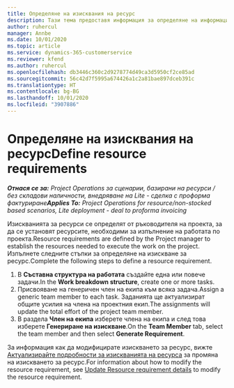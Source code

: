 ```yaml
---
title: Определяне на изисквания на ресурс
description: Тази тема предоставя информация за определяне на информацията за изисквания на ресурс.
author: ruhercul
manager: Annbe
ms.date: 10/01/2020
ms.topic: article
ms.service: dynamics-365-customerservice
ms.reviewer: kfend
ms.author: ruhercul
ms.openlocfilehash: db3446c360c2d9278774d49ca3d5950cf2ce85ad
ms.sourcegitcommit: 56c42d7f5995a674426a1c2a81bae897dceb391c
ms.translationtype: HT
ms.contentlocale: bg-BG
ms.lasthandoff: 10/01/2020
ms.locfileid: "3907886"
---
```

# <a name="define-resource-requirements"></a><span data-ttu-id="0d579-103">Определяне на изисквания на ресурс</span><span class="sxs-lookup"><span data-stu-id="0d579-103">Define resource requirements</span></span>

<span data-ttu-id="0d579-104">_**Отнася се за:** Project Operations за сценарии, базирани на ресурси / без складови наличности, внедряване на Lite - сделка с проформа фактуриране_</span><span class="sxs-lookup"><span data-stu-id="0d579-104">_**Applies To:** Project Operations for resource/non-stocked based scenarios, Lite deployment - deal to proforma invoicing_</span></span>

<span data-ttu-id="0d579-105">Изискванията за ресурси се определят от ръководителя на проекта, за да се установят ресурсите, необходими за изпълнение на работата по проекта.</span><span class="sxs-lookup"><span data-stu-id="0d579-105">Resource requirements are defined by the Project manager to establish the resources needed to execute the work on the project.</span></span> <span data-ttu-id="0d579-106">Изпълнете следните стъпки за определяне на изискване за ресурс.</span><span class="sxs-lookup"><span data-stu-id="0d579-106">Complete the following steps to define a resource requirement.</span></span>

1.  <span data-ttu-id="0d579-107">В **Съставна структура на работата** създайте една или повече задачи.</span><span class="sxs-lookup"><span data-stu-id="0d579-107">In the **Work breakdown structure**, create one or more tasks.</span></span>
2.  <span data-ttu-id="0d579-108">Присвояване на генеричен член на екипа към всяка задача.</span><span class="sxs-lookup"><span data-stu-id="0d579-108">Assign a generic team member to each task.</span></span> <span data-ttu-id="0d579-109">Заданията ще актуализират общите усилия на члена на проектния екип.</span><span class="sxs-lookup"><span data-stu-id="0d579-109">The assignments will update the total effort of the project team member.</span></span>
3.  <span data-ttu-id="0d579-110">В раздела **Член на екипа** изберете члена на екипа и след това изберете **Генериране на изискване**.</span><span class="sxs-lookup"><span data-stu-id="0d579-110">On the **Team Member** tab, select the team member and then select **Generate Requirement**.</span></span>

<span data-ttu-id="0d579-111">За информация как да модифицирате изискването за ресурс, вижте [Актуализирайте подробности за изискванията на ресурса](define-resource-requirements.md) за промяна на изискването за ресурс.</span><span class="sxs-lookup"><span data-stu-id="0d579-111">For information about how to modify the resource requirement, see [Update Resource requirement details](define-resource-requirements.md) to modify the resource requirement.</span></span>